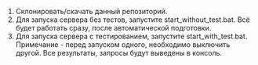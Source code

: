 1. Склонировать/скачать данный репозиторий.
2. Для запуска сервера без тестов, запустите start_without_test.bat. Всё будет работать сразу, после автоматической подготовки.
3. Для запуска сервера с тестированием, запустите start_with_test.bat. Примечание - перед запуском одного, необходимо выключить другой.
Все результаты, запросы будут выведены в консоль.
